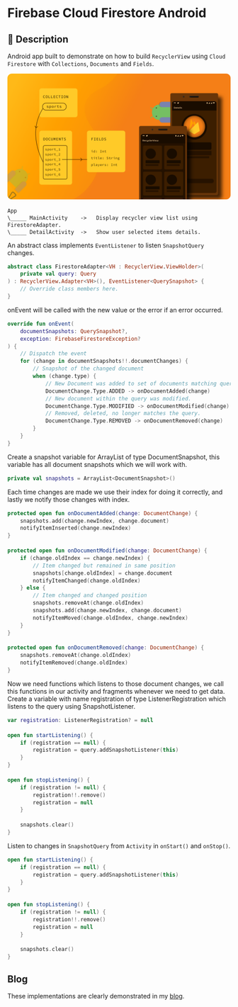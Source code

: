 # Firebase Cloud Firestore Android

## :scroll: Description

Android app built to demonstrate on how to build `RecyclerView` using `Cloud Firestore` with
`Collections`, `Documents` and `Fields`.

<img src="Assets/android_firebase.png">

```
App
\_____ MainActivity    ->   Display recycler view list using FirestoreAdapter.
\_____ DetailActivity  ->   Show user selected items details.   
```

An abstract class implements `EventListener` to listen `SnapshotQuery` changes.

```kotlin
abstract class FirestoreAdapter<VH : RecyclerView.ViewHolder>(
    private val query: Query
) : RecyclerView.Adapter<VH>(), EventListener<QuerySnapshot> {
    // Override class members here.
}
```

onEvent will be called with the new value or the error if an error occurred.

```kotlin
override fun onEvent(
    documentSnapshots: QuerySnapshot?,
    exception: FirebaseFirestoreException?
) {
    // Dispatch the event
    for (change in documentSnapshots!!.documentChanges) {
        // Snapshot of the changed document
        when (change.type) {
            // New Document was added to set of documents matching query.
            DocumentChange.Type.ADDED -> onDocumentAdded(change)
            // New document within the query was modified.
            DocumentChange.Type.MODIFIED -> onDocumentModified(change)
            // Removed, deleted, no longer matches the query.
            DocumentChange.Type.REMOVED -> onDocumentRemoved(change)
        }
    }
}
```

Create a snapshot variable for ArrayList of type DocumentSnapshot, this variable has all document
snapshots which we will work with.

```kotlin
private val snapshots = ArrayList<DocumentSnapshot>()
```

Each time changes are made we use their index for doing it correctly, and lastly we notify those
changes with index.

```kotlin
protected open fun onDocumentAdded(change: DocumentChange) {
    snapshots.add(change.newIndex, change.document)
    notifyItemInserted(change.newIndex)
}

protected open fun onDocumentModified(change: DocumentChange) {
    if (change.oldIndex == change.newIndex) {
        // Item changed but remained in same position
        snapshots[change.oldIndex] = change.document
        notifyItemChanged(change.oldIndex)
    } else {
        // Item changed and changed position
        snapshots.removeAt(change.oldIndex)
        snapshots.add(change.newIndex, change.document)
        notifyItemMoved(change.oldIndex, change.newIndex)
    }
}

protected open fun onDocumentRemoved(change: DocumentChange) {
    snapshots.removeAt(change.oldIndex)
    notifyItemRemoved(change.oldIndex)
}
```

Now we need functions which listens to those document changes, we call this functions in our
activity and fragments whenever we need to get data. Create a variable with name registration of
type ListenerRegistration which listens to the query using SnapshotListener.

```kotlin
var registration: ListenerRegistration? = null

open fun startListening() {
    if (registration == null) {
        registration = query.addSnapshotListener(this)
    }
}

open fun stopListening() {
    if (registration != null) {
        registration!!.remove()
        registration = null
    }

    snapshots.clear()
}
```

Listen to changes in `SnapshotQuery` from `Activity` in `onStart()` and `onStop()`.

```kotlin
open fun startListening() {
    if (registration == null) {
        registration = query.addSnapshotListener(this)
    }
}

open fun stopListening() {
    if (registration != null) {
        registration!!.remove()
        registration = null
    }

    snapshots.clear()
}
```

## Blog

These implementations are clearly demonstrated in
my [blog](https://developersbreach.com/firestore-collections-documents-recyclerview-android/).
